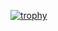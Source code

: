 [![trophy](https://github-profile-trophy.vercel.app/?username=socktow&theme=onedark)](https://github.com/socktow)
